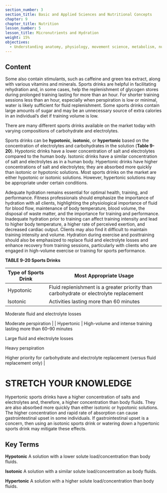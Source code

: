 ```yaml
---
section_number: 3
section_title: Basic and Applied Sciences and Nutritional Concepts
chapter: 9
chapter_title: Nutrition
lesson_number: 5
lesson_title: Micronutrients and Hydration
weight: 15%
objectives:
  - Understanding anatomy, physiology, movement science, metabolism, nutrition, and supplementation.
---
```


## Content
Some also contain stimulants, such as caffeine and green tea extract, along with various vitamins and minerals. Sports drinks are helpful in facilitating rehydration and, in some cases, help the replenishment of glycogen stores during prolonged training lasting for more than an hour. For shorter training sessions less than an hour, especially when perspiration is low or minimal, water is likely sufficient for fluid replenishment. Some sports drinks contain large amounts of sugar and may be an unnecessary source of extra calories in an individual’s diet if training volume is low.

There are many different sports drinks available on the market today with varying compositions of carbohydrate and electrolytes.

Sports drinks can be **hypotonic**, **isotonic**, or **hypertonic** based on the concentration of electrolytes and carbohydrates in the solution (**Table 9-20**). Hypotonic drinks have a lower concentration of salt and electrolytes compared to the human body. Isotonic drinks have a similar concentration of salt and electrolytes as in a human body. Hypertonic drinks have higher concentrations of salt and electrolytes; they are absorbed more quickly than isotonic or hypotonic solutions. Most sports drinks on the market are either hypotonic or isotonic solutions. However, hypertonic solutions may be appropriate under certain conditions.

Adequate hydration remains essential for optimal health, training, and performance. Fitness professionals should emphasize the importance of hydration with all clients, highlighting the physiological importance of fluid for blood flow, maintenance of body temperature, blood volume, the disposal of waste matter, and the importance for training and performance. Inadequate hydration prior to training can affect training intensity and lead to higher body temperature, a higher rate of perceived exertion, and decreased cardiac output. Clients may also find it difficult to maintain training intensity and volume. Hydration during exercise and posttraining should also be emphasized to replace fluid and electrolyte losses and enhance recovery from training sessions, particularly with clients who are engaged in high-volume exercise or training for sports performance.

**TABLE 9-20 Sports Drinks**

| Type of Sports Drink | Most Appropriate Usage |
|---|---|
| Hypotonic | Fluid replenishment is a greater priority than carbohydrate or electrolyte replacement |
| Isotonic | Activities lasting more than 60 minutes

Moderate fluid and electrolyte losses

Moderate perspiration |
| Hypertonic | High-volume and intense training lasting more than 60–90 minutes

Large fluid and electrolyte losses

Heavy perspiration

Higher priority for carbohydrate and electrolyte replacement (versus fluid replacement only) |

# STRETCH YOUR KNOWLEDGE

Hypertonic sports drinks have a higher concentration of salts and electrolytes and, therefore, a higher concentration than body fluids. They are also absorbed more quickly than either isotonic or hypotonic solutions. The higher concentration and rapid rate of absorption can cause gastrointestinal upset in some individuals. If gastrointestinal upset is a concern, then using an isotonic sports drink or watering down a hypertonic sports drink may mitigate these effects.

## Key Terms

**Hypotonic**
A solution with a lower solute load/concentration than body fluids.

**Isotonic**
A solution with a similar solute load/concentration as body fluids.

**Hypertonic**
A solution with a higher solute load/concentration than body fluids.